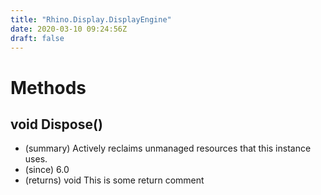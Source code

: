 ```yaml
---
title: "Rhino.Display.DisplayEngine"
date: 2020-03-10 09:24:56Z
draft: false
---
```


# Methods
## void Dispose()
- (summary) Actively reclaims unmanaged resources that this instance uses.
- (since) 6.0
- (returns) void This is some return comment
